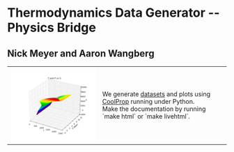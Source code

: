 # Thermodynamics Data Generator -- Physics Bridge
## Nick Meyer and Aaron Wangberg

<table>
<tr>
<td>
<img src="https://github.com/nick5435/thermo-bridge/raw/master/plots/TPS.png" alt="Sample Plot" width="400"/></td>
<td>
We generate <a href="https://github.com/nick5435/thermo-bridge/tree/master/data">datasets</a> and plots using <a href="http://coolprop.org">CoolProp</a> running under Python. <br />
Make the documentation by running  `make html` or `make livehtml`.
</td>
</td>
</tr>
</table>
